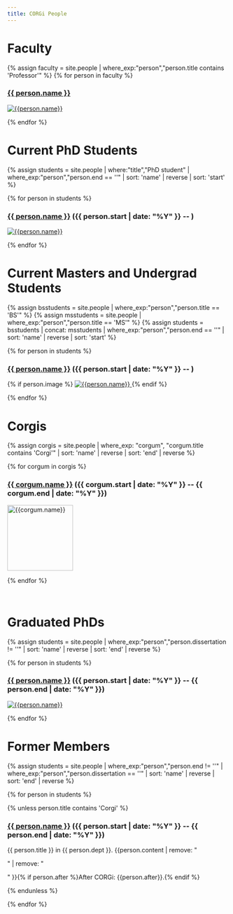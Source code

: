 ```yaml
---
title: CORGi People
---
```


# Faculty

{% assign faculty = site.people |
  where_exp:"person","person.title contains 'Professor'" %}
{% for person in faculty %}

### [{{ person.name }}]({{person.url}})

<a href="{{person.url}}">
<img src="{{person.image}}" alt="{{person.name}}" class="person" />
</a>

<!-- {{ person.title }} in {{ person.dept }}. -->

{% endfor %}

# Current PhD Students

{% assign students = site.people |
  where:"title","PhD student" |
  where_exp:"person","person.end == ''" |
  sort: 'name' | reverse |
  sort: 'start' %}

<div class="people-grid">

{% for person in students %}

<div markdown="1">

### [{{ person.name }}]({{person.url}}) ({{ person.start | date: "%Y" }} -- )

<a href="{{person.url}}">
<img src="{{person.image}}" alt="{{person.name}}" class="person" />
</a>

</div>

{% endfor %}

</div>

# Current Masters and Undergrad Students

{% assign bsstudents = site.people |
   where_exp:"person","person.title == 'BS'" %}
{% assign msstudents = site.people |
   where_exp:"person","person.title == 'MS'" %}
{% assign students = bsstudents | concat: msstudents |
   where_exp:"person","person.end == ''" |
   sort: 'name' | reverse |
   sort: 'start' %}

<div class="people-grid">

{% for person in students %}

<div markdown="1">

### [{{ person.name }}]({{person.url}}) ({{ person.start | date: "%Y" }} -- )

{% if person.image %}
<a href="{{ person.url }}">
<img src="{{person.image}}" alt="{{person.name}}" class="person" />
</a>
{% endif %}

</div>

{% endfor %}

</div>

# Corgis

{% assign corgis = site.people |
  where_exp: "corgum", "corgum.title contains 'Corgi'" |
  sort: 'name' | reverse |
  sort: 'end' | reverse %}

<div class="people-grid">

{% for corgum in corgis %}

<div markdown="1">

### [{{ corgum.name }}]({{corgum.url}}) ({{ corgum.start | date: "%Y" }} -- {{ corgum.end | date: "%Y" }})

<a href="{{corgum.url}}">
<img src="{{corgum.image}}" alt="{{corgum.name}}" class="person" style="height: 150px !important; width: auto !important; margin-right: 10px" />
</a>

</div>

{% endfor %}

</div>

<br>

# Graduated PhDs

{% assign students = site.people |
  where_exp:"person","person.dissertation != ''" |
  sort: 'name' | reverse |
  sort: 'end' | reverse %}

<div class="people-grid">

{% for person in students %}

<div markdown="1">

### [{{ person.name }}]({{person.url}}) ({{ person.start | date: "%Y" }} -- {{ person.end | date: "%Y" }})

<a href="{{person.url}}">
<img src="{{person.image}}" alt="{{person.name}}" class="person" />
</a>

</div>

{% endfor %}

</div>

# Former Members

{% assign students = site.people |
  where_exp:"person","person.end != ''" |
  where_exp:"person","person.dissertation == ''" |
  sort: 'name' | reverse |
  sort: 'end' | reverse %}

<div class="people-grid">

{% for person in students %}

{% unless person.title contains 'Corgi' %}

<div markdown="1">

### [{{ person.name }}]({{person.url}}) ({{ person.start | date: "%Y" }} -- {{ person.end | date: "%Y" }})

{{ person.title }} in {{ person.dept }}. {{person.content | remove: "<p>" | remove: "</p>" }}{% if person.after %}After CORGi: {{person.after}}.{% endif %}

</div>

{% endunless %}

{% endfor %}

</div>

